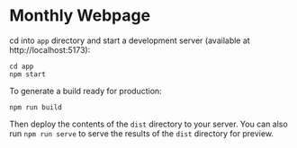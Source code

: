 # Monthly Webpage

cd into `app` directory and start a development server (available at http://localhost:5173):

    cd app
    npm start

To generate a build ready for production:

    npm run build

Then deploy the contents of the `dist` directory to your server. You can also run `npm run serve` to serve the results of the `dist` directory for preview.

